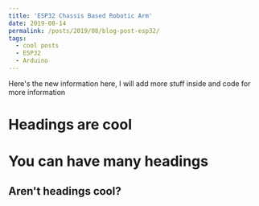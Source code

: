 ```yaml
---
title: 'ESP32 Chassis Based Robotic Arm'
date: 2019-08-14
permalink: /posts/2019/08/blog-post-esp32/
tags:
  - cool posts
  - ESP32
  - Arduino
---
```


Here's the new information here, I will add more stuff inside and code for more information

Headings are cool
======

You can have many headings
======

Aren't headings cool?
------